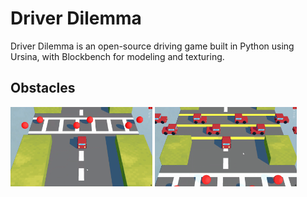 # Driver Dilemma

Driver Dilemma is an open-source driving game built in Python using Ursina, with Blockbench for modeling and texturing.

## Obstacles
<p float="left">
  <img src="https://raw.githubusercontent.com/CreativeCoder-GitHub/driver-dilemma/refs/heads/main/demo-img/sphere-dodge.gif" width="45%" />
  <img src="https://raw.githubusercontent.com/CreativeCoder-GitHub/driver-dilemma/refs/heads/main/demo-img/car-dodge.gif" width="45%" /> 
</p>
